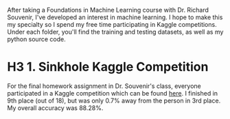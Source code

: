 After taking a Foundations in Machine Learning course with Dr. Richard Souvenir, I've developed an interest in machine learning. I hope to make this my specialty so I spend my free time participating in Kaggle competitions. Under each folder, you'll find the training and testing datasets, as well as my python source code.

# H3 1. Sinkhole Kaggle Competition 
For the final homework assignment in Dr. Souvenir's class, everyone participated in a Kaggle competition which can be found [here](https://www.kaggle.com/c/temple-sinkhole-classification). I finished in 9th place (out of 18), but was only 0.7% away from the person in 3rd place. My overall accuracy was 88.28%.
